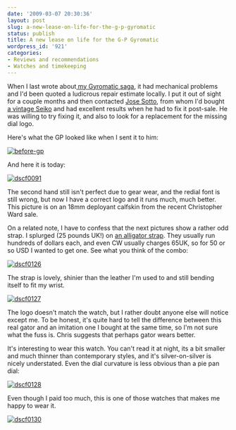 ```yaml
---
date: '2009-03-07 20:30:36'
layout: post
slug: a-new-lease-on-life-for-the-g-p-gyromatic
status: publish
title: A new lease on life for the G-P Gyromatic
wordpress_id: '921'
categories:
- Reviews and recommendations
- Watches and timekeeping
---
```


When I last wrote about[ my Gyromatic saga](http://fnord.phfactor.net/2008/12/09/the-other-hong-kong-watch-vintage-girard-perragaux-gyromatic/), it had mechanical problems and I'd been quoted a ludicrous repair estimate locally. I put it out of sight for a couple months and then contacted [Jose Sotto](http://myworld.ebay.com/watchcooking), from whom I'd bought [a vintage Seiko](http://fnord.phfactor.net/2008/07/23/a-gorgeous-new-oldie/) and had excellent results when he had to fix it post-sale. He was willing to try fixing it, and also to look for a replacement for the missing dial logo.

Here's what the GP looked like when I sent it to him:

[![before-gp](http://fnord.phfactor.net/wp-content/uploads/2009/03/before-gp-450x454.jpg)](http://fnord.phfactor.net/wp-content/uploads/2009/03/before-gp.jpg)

And here it is today:

[![dscf0091](http://fnord.phfactor.net/wp-content/uploads/2009/03/dscf0091-427x600.jpg)](http://fnord.phfactor.net/wp-content/uploads/2009/03/dscf0091.jpg)

The second hand still isn't perfect due to gear wear, and the redial font is still wrong, but now I have a correct logo and it runs much, much better. This picture is on an 18mm deployant calfskin from the recent Christopher Ward sale.

On a related note, I have to confess that the next pictures show a rather odd strap. I splurged (25 pounds UK!) on [an alligator strap](http://www.christopherward.co.uk/PL2_STRAPS_m-allig_Watch-Straps_Alligator.htm). They usually run hundreds of dollars each, and even CW usually charges 65UK, so for 50 or so USD I wanted to get one. See what you think of the combo:

[![dscf0126](http://fnord.phfactor.net/wp-content/uploads/2009/03/dscf0126-450x592.jpg)](http://fnord.phfactor.net/wp-content/uploads/2009/03/dscf0126.jpg)

The strap is lovely, shinier than the leather I'm used to and still bending itself to fit my wrist.

[![dscf0127](http://fnord.phfactor.net/wp-content/uploads/2009/03/dscf0127-450x484.jpg)](http://fnord.phfactor.net/wp-content/uploads/2009/03/dscf0127.jpg)

The logo doesn't match the watch, but I rather doubt anyone else will notice except me. To be honest, it's quite hard to tell the difference between this real gator and an imitation one I bought at the same time, so I'm not sure what the fuss is. Chris suggests that perhaps gator wears better.

It's interesting to wear this watch. You can't read it at night, its a bit smaller and much thinner than contemporary styles, and it's silver-on-silver is nicely understated. Even the dial curvature is less obvious than a pie pan dial:

[![dscf0128](http://fnord.phfactor.net/wp-content/uploads/2009/03/dscf0128-450x476.jpg)](http://fnord.phfactor.net/wp-content/uploads/2009/03/dscf0128.jpg)

Even though I paid too much, this is one of those watches that makes me happy to wear it.

[![dscf0130](http://fnord.phfactor.net/wp-content/uploads/2009/03/dscf0130-450x337.jpg)](http://fnord.phfactor.net/wp-content/uploads/2009/03/dscf0130.jpg)
